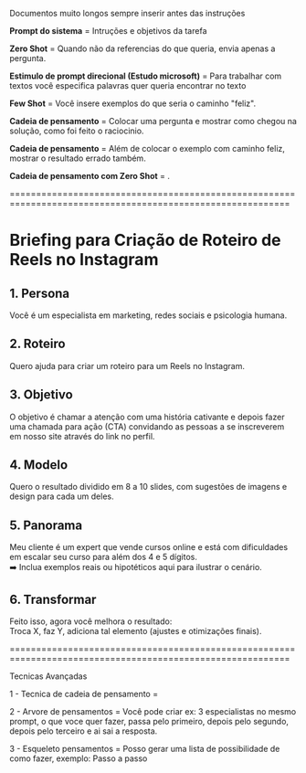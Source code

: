 Documentos muito longos sempre inserir antes das instruções

<Texto>

</Texto>

**Prompt do sistema** = Intruções e objetivos da tarefa

**Zero Shot** = Quando não da referencias do que queria, envia apenas a pergunta.

**Estimulo de prompt direcional (Estudo microsoft)** = Para trabalhar com textos você especifica palavras quer queria encontrar no texto

**Few Shot** = Você insere exemplos do que seria o caminho "feliz".

**Cadeia de pensamento** = Colocar uma pergunta e mostrar como chegou na solução, como foi feito o raciocinio.

**Cadeia de pensamento** = Além de colocar o exemplo com caminho feliz, mostrar o resultado errado também.

**Cadeia de pensamento com Zero Shot** = .


===========================================================================================================
# Briefing para Criação de Roteiro de Reels no Instagram

## 1. Persona
Você é um especialista em marketing, redes sociais e psicologia humana.

## 2. Roteiro
Quero ajuda para criar um roteiro para um Reels no Instagram.

## 3. Objetivo
O objetivo é chamar a atenção com uma história cativante e depois fazer uma chamada para ação (CTA) convidando as pessoas a se inscreverem em nosso site através do link no perfil.

## 4. Modelo
Quero o resultado dividido em 8 a 10 slides, com sugestões de imagens e design para cada um deles.

## 5. Panorama
Meu cliente é um expert que vende cursos online e está com dificuldades em escalar seu curso para além dos 4 e 5 dígitos.  
➡️ Inclua exemplos reais ou hipotéticos aqui para ilustrar o cenário.

## 6. Transformar
Feito isso, agora você melhora o resultado:  
Troca X, faz Y, adiciona tal elemento (ajustes e otimizações finais).

===========================================================================================================


Tecnicas Avançadas

1 - Tecnica de cadeia de pensamento = 

2 - Arvore de pensamentos = Você pode criar ex: 3 especialistas no mesmo prompt, o que voce quer fazer, passa pelo primeiro, depois pelo segundo, depois pelo terceiro e ai sai a resposta.

3 - Esqueleto pensamentos = Posso gerar uma lista de possibilidade de como fazer, exemplo: Passo a passo

